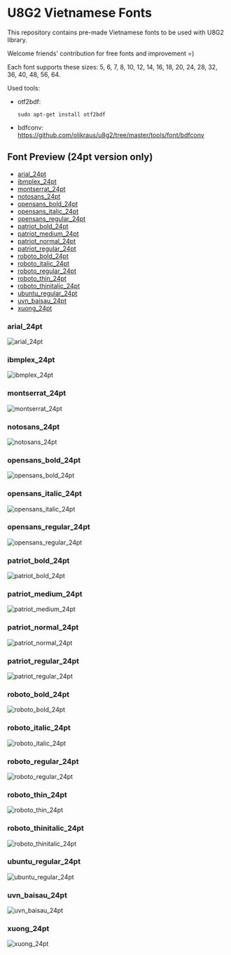 # U8G2 Vietnamese Fonts

This repository contains pre-made Vietnamese fonts to be used with U8G2 library.

Welcome friends' contribution for free fonts and improvement =)

Each font supports these sizes: 5, 6, 7, 8, 10, 12, 14, 16, 18, 20, 24, 28, 32, 36, 40, 48, 56, 64.

Used tools:

 - otf2bdf: 
    ```
    sudo apt-get install otf2bdf
    ```
 - bdfconv: https://github.com/olikraus/u8g2/tree/master/tools/font/bdfconv

## Font Preview (24pt version only)

 - [arial_24pt](#arial_24pt)
 - [ibmplex_24pt](#ibmplex_24pt)
 - [montserrat_24pt](#montserrat_24pt)
 - [notosans_24pt](#notosans_24pt)
 - [opensans_bold_24pt](#opensans_bold_24pt)
 - [opensans_italic_24pt](#opensans_italic_24pt)
 - [opensans_regular_24pt](#opensans_regular_24pt)
 - [patriot_bold_24pt](#patriot_bold_24pt)
 - [patriot_medium_24pt](#patriot_medium_24pt)
 - [patriot_normal_24pt](#patriot_normal_24pt)
 - [patriot_regular_24pt](#patriot_regular_24pt)
 - [roboto_bold_24pt](#roboto_bold_24pt)
 - [roboto_italic_24pt](#roboto_italic_24pt)
 - [roboto_regular_24pt](#roboto_regular_24pt)
 - [roboto_thin_24pt](#roboto_thin_24pt)
 - [roboto_thinitalic_24pt](#roboto_thinitalic_24pt)
 - [ubuntu_regular_24pt](#ubuntu_regular_24pt)
 - [uvn_baisau_24pt](#uvn_baisau_24pt)
 - [xuong_24pt](#xuong_24pt)

### arial_24pt

![arial_24pt](images/arial_24pt.png)

### ibmplex_24pt

![ibmplex_24pt](images/ibmplex_24pt.png)

### montserrat_24pt

![montserrat_24pt](images/montserrat_24pt.png)

### notosans_24pt

![notosans_24pt](images/notosans_24pt.png)

### opensans_bold_24pt

![opensans_bold_24pt](images/opensans_bold_24pt.png)

### opensans_italic_24pt

![opensans_italic_24pt](images/opensans_italic_24pt.png)

### opensans_regular_24pt

![opensans_regular_24pt](images/opensans_regular_24pt.png)

### patriot_bold_24pt

![patriot_bold_24pt](images/patriot_bold_24pt.png)

### patriot_medium_24pt

![patriot_medium_24pt](images/patriot_medium_24pt.png)

### patriot_normal_24pt

![patriot_normal_24pt](images/patriot_normal_24pt.png)

### patriot_regular_24pt

![patriot_regular_24pt](images/patriot_regular_24pt.png)

### roboto_bold_24pt

![roboto_bold_24pt](images/roboto_bold_24pt.png)

### roboto_italic_24pt

![roboto_italic_24pt](images/roboto_italic_24pt.png)

### roboto_regular_24pt

![roboto_regular_24pt](images/roboto_regular_24pt.png)

### roboto_thin_24pt

![roboto_thin_24pt](images/roboto_thin_24pt.png)

### roboto_thinitalic_24pt

![roboto_thinitalic_24pt](images/roboto_thinitalic_24pt.png)

### ubuntu_regular_24pt

![ubuntu_regular_24pt](images/ubuntu_regular_24pt.png)

### uvn_baisau_24pt

![uvn_baisau_24pt](images/uvn_baisau_24pt.png)

### xuong_24pt

![xuong_24pt](images/xuong_24pt.png)

